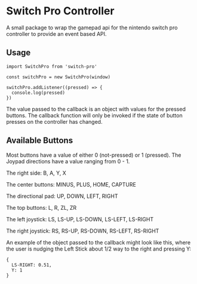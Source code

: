 # Switch Pro Controller

A small package to wrap the gamepad api for the nintendo switch pro
controller to provide an event based API.

## Usage

```
import SwitchPro from 'switch-pro'

const switchPro = new SwitchPro(window)

switchPro.addListener((pressed) => {
  console.log(pressed)
})
```

The value passed to the callback is an object with values for the pressed
buttons. The callback function will only be invoked if the state of button
presses on the controller has changed.


## Available Buttons

Most buttons have a value of either 0 (not-pressed) or 1 (pressed). The 
Joypad directions have a value ranging from 0 - 1.

The right side:
  B, A, Y, X

The center buttons: 
  MINUS, PLUS, HOME, CAPTURE

The directional pad: 
  UP, DOWN, LEFT, RIGHT

The top buttons: 
  L, R, ZL, ZR

The left joystick:
  LS, LS-UP, LS-DOWN, LS-LEFT, LS-RIGHT

The right joystick:
  RS, RS-UP, RS-DOWN, RS-LEFT, RS-RIGHT

An example of the object passed to the callback might look like this, where
the user is nudging the Left Stick about 1/2 way to the right and pressing Y:

```
{
  LS-RIGHT: 0.51,
  Y: 1
}
```

